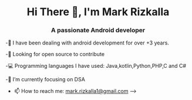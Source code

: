 <h1 align="center">Hi There 👋, I'm Mark Rizkalla</h1>
<h3 align="center">A passionate Android developer </h3>

<!--
**markrizkalla/markrizkalla** is a ✨ _special_ ✨ repository because its `README.md` (this file) appears on your GitHub profile.

Here are some ideas to get you started:


-->

-🌱 I have been dealing with android development for over +3 years.

-🤔 Looking for open source to contribute

-💻 Programming languages I have used: Java,kotlin,Python,PHP,C and C#

-🔭 I’m currently focusing on DSA

- 📫 How to reach me: mark.rizkalla1@gmail.com
-->
